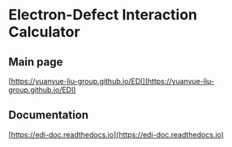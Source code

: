 # Electron-Defect Interaction Calculator

## Main page

[https://yuanyue-liu-group.github.io/EDI](https://yuanyue-liu-group.github.io/EDI)

## Documentation

[https://edi-doc.readthedocs.io](https://edi-doc.readthedocs.io)




